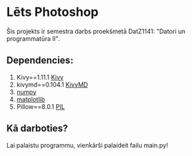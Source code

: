 # Lēts Photoshop
Šis projekts ir semestra darbs proekšmetā DatZ1141: "Datori un programmatūra II".

## Dependencies:
1. Kivy==1.11.1 [Kivy](https://kivy.org/doc/stable-1.11.1/installation/installation-windows.html)
2. kivymd==0.104.1 [KivyMD](https://github.com/kivymd/KivyMD)
3. [numpy](https://numpy.org/)
4. [matplotlib](https://matplotlib.org/)
5. Pillow==8.0.1 [PIL](https://pillow.readthedocs.io/en/stable/)

## Kā darboties?
Lai palaistu programmu, vienkārši palaideit failu main.py!
